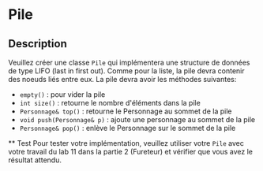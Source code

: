 # Pile

## Description
Veuillez créer une classe `Pile` qui implémentera une structure de données de type LIFO (last in first out).  Comme pour la liste, la pile devra contenir des noeuds liés entre eux.  La pile devra avoir les méthodes suivantes: 

- `empty()` : pour vider la pile
- `int size()` : retourne le nombre d'éléments dans la pile
- `Personnage& top()` : retourne le Personnage au sommet de la pile
- `void push(Personnage& p)` : ajoute une personnage au sommet de la pile
- `Personnage& pop()` : enlève le Personnage sur le sommet de la pile

** Test
Pour tester votre implémentation, veuillez utiliser votre `Pile` avec votre travail du lab 11 dans la partie 2 (Fureteur) et vérifier que vous avez le résultat attendu.  
